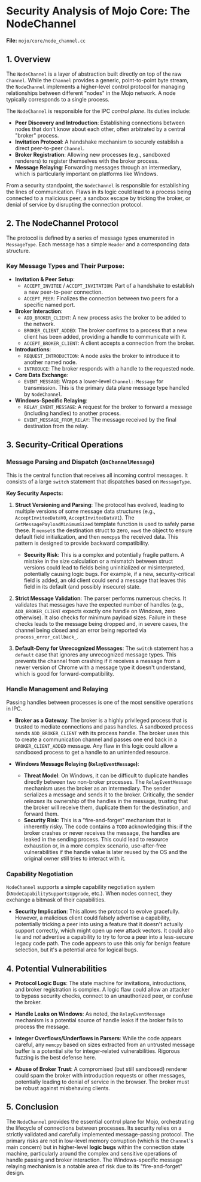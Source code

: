 # Security Analysis of Mojo Core: The NodeChannel

**File:** `mojo/core/node_channel.cc`

## 1. Overview

The `NodeChannel` is a layer of abstraction built directly on top of the raw `Channel`. While the `Channel` provides a generic, point-to-point byte stream, the `NodeChannel` implements a higher-level control protocol for managing relationships between different "nodes" in the Mojo network. A node typically corresponds to a single process.

The `NodeChannel` is responsible for the IPC *control plane*. Its duties include:

*   **Peer Discovery and Introduction**: Establishing connections between nodes that don't know about each other, often arbitrated by a central "broker" process.
*   **Invitation Protocol**: A handshake mechanism to securely establish a direct peer-to-peer `Channel`.
*   **Broker Registration**: Allowing new processes (e.g., sandboxed renderers) to register themselves with the broker process.
*   **Message Relaying**: Forwarding messages through an intermediary, which is particularly important on platforms like Windows.

From a security standpoint, the `NodeChannel` is responsible for establishing the lines of communication. Flaws in its logic could lead to a process being connected to a malicious peer, a sandbox escape by tricking the broker, or denial of service by disrupting the connection protocol.

## 2. The NodeChannel Protocol

The protocol is defined by a series of message types enumerated in `MessageType`. Each message has a simple `Header` and a corresponding data structure.

### Key Message Types and Their Purpose:

*   **Invitation & Peer Setup**:
    *   `ACCEPT_INVITEE` / `ACCEPT_INVITATION`: Part of a handshake to establish a new peer-to-peer connection.
    *   `ACCEPT_PEER`: Finalizes the connection between two peers for a specific named port.
*   **Broker Interaction**:
    *   `ADD_BROKER_CLIENT`: A new process asks the broker to be added to the network.
    *   `BROKER_CLIENT_ADDED`: The broker confirms to a process that a new client has been added, providing a handle to communicate with it.
    *   `ACCEPT_BROKER_CLIENT`: A client accepts a connection from the broker.
*   **Introductions**:
    *   `REQUEST_INTRODUCTION`: A node asks the broker to introduce it to another named node.
    *   `INTRODUCE`: The broker responds with a handle to the requested node.
*   **Core Data Exchange**:
    *   `EVENT_MESSAGE`: Wraps a lower-level `Channel::Message` for transmission. This is the primary data plane message type handled by `NodeChannel`.
*   **Windows-Specific Relaying**:
    *   `RELAY_EVENT_MESSAGE`: A request for the broker to forward a message (including handles) to another process.
    *   `EVENT_MESSAGE_FROM_RELAY`: The message received by the final destination from the relay.

## 3. Security-Critical Operations

### Message Parsing and Dispatch (`OnChannelMessage`)

This is the central function that receives all incoming control messages. It consists of a large `switch` statement that dispatches based on `MessageType`.

**Key Security Aspects:**

1.  **Struct Versioning and Parsing**: The protocol has evolved, leading to multiple versions of some message data structures (e.g., `AcceptInviteeDataV0`, `AcceptInviteeDataV1`). The `GetMessagePayloadMinimumSized` template function is used to safely parse these. It `memset`s the destination struct to zero, `new`s the object to ensure default field initialization, and then `memcpy`s the received data. This pattern is designed to provide backward compatibility.
    *   **Security Risk**: This is a complex and potentially fragile pattern. A mistake in the size calculation or a mismatch between struct versions could lead to fields being uninitialized or misinterpreted, potentially causing logic bugs. For example, if a new, security-critical field is added, an old client could send a message that leaves this field in its default (and possibly insecure) state.

2.  **Strict Message Validation**: The parser performs numerous checks. It validates that messages have the expected number of handles (e.g., `ADD_BROKER_CLIENT` expects exactly one handle on Windows, zero otherwise). It also checks for minimum payload sizes. Failure in these checks leads to the message being dropped and, in severe cases, the channel being closed and an error being reported via `process_error_callback_`.

3.  **Default-Deny for Unrecognized Messages**: The `switch` statement has a `default` case that ignores any unrecognized message types. This prevents the channel from crashing if it receives a message from a newer version of Chrome with a message type it doesn't understand, which is good for forward-compatibility.

### Handle Management and Relaying

Passing handles between processes is one of the most sensitive operations in IPC.

*   **Broker as a Gateway**: The broker is a highly privileged process that is trusted to mediate connections and pass handles. A sandboxed process sends `ADD_BROKER_CLIENT` with its process handle. The broker uses this to create a communication channel and passes one end back in a `BROKER_CLIENT_ADDED` message. Any flaw in this logic could allow a sandboxed process to get a handle to an unintended resource.

*   **Windows Message Relaying (`RelayEventMessage`)**:
    *   **Threat Model**: On Windows, it can be difficult to duplicate handles directly between two non-broker processes. The `RelayEventMessage` mechanism uses the broker as an intermediary. The sender serializes a message and sends it to the broker. Critically, the sender *releases* its ownership of the handles in the message, trusting that the broker will receive them, duplicate them for the destination, and forward them.
    *   **Security Risk**: This is a "fire-and-forget" mechanism that is inherently risky. The code contains a `TODO` acknowledging this: if the broker crashes or never receives the message, the handles are leaked in the sending process. This could lead to resource exhaustion or, in a more complex scenario, use-after-free vulnerabilities if the handle value is later reused by the OS and the original owner still tries to interact with it.

### Capability Negotiation

`NodeChannel` supports a simple capability negotiation system (`kNodeCapabilitySupportsUpgrade`, etc.). When nodes connect, they exchange a bitmask of their capabilities.

*   **Security Implication**: This allows the protocol to evolve gracefully. However, a malicious client could falsely advertise a capability, potentially tricking a peer into using a feature that it doesn't actually support correctly, which might open up new attack vectors. It could also lie and *not* advertise a capability to try to force a peer into a less-secure legacy code path. The code appears to use this only for benign feature selection, but it's a potential area for logical bugs.

## 4. Potential Vulnerabilities

*   **Protocol Logic Bugs**: The state machine for invitations, introductions, and broker registration is complex. A logic flaw could allow an attacker to bypass security checks, connect to an unauthorized peer, or confuse the broker.

*   **Handle Leaks on Windows**: As noted, the `RelayEventMessage` mechanism is a potential source of handle leaks if the broker fails to process the message.

*   **Integer Overflows/Underflows in Parsers**: While the code appears careful, any `memcpy` based on sizes extracted from an untrusted message buffer is a potential site for integer-related vulnerabilities. Rigorous fuzzing is the best defense here.

*   **Abuse of Broker Trust**: A compromised (but still sandboxed) renderer could spam the broker with introduction requests or other messages, potentially leading to denial of service in the browser. The broker must be robust against misbehaving clients.

## 5. Conclusion

The `NodeChannel` provides the essential control plane for Mojo, orchestrating the lifecycle of connections between processes. Its security relies on a strictly validated and carefully implemented message-passing protocol. The primary risks are not in low-level memory corruption (which is the `Channel`'s main concern) but in higher-level **logic bugs** within the connection state machine, particularly around the complex and sensitive operations of handle passing and broker interaction. The Windows-specific message relaying mechanism is a notable area of risk due to its "fire-and-forget" design.